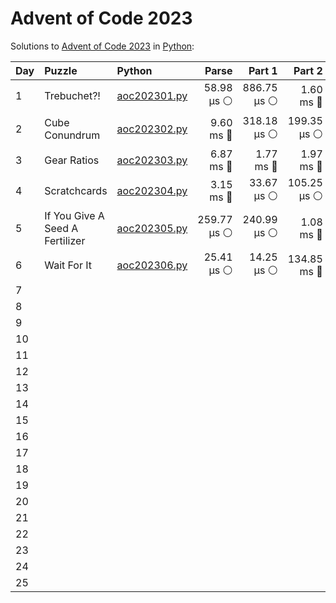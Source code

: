 # Advent of Code 2023

Solutions to [Advent of Code 2023](https://adventofcode.com/2023/) in [Python](https://www.python.org/):


| Day  | Puzzle                          | Python                                                          |       Parse |      Part 1 |      Part 2 |       Total |
| :--- | :------------------------------ | :-------------------------------------------------------------- | ----------: | ----------: | ----------: | ----------: |
| 1    | Trebuchet?!                     | [aoc202301.py](01_trebuchet/aoc202301.py)                       |  58.98 μs ⚪️ | 886.75 μs ⚪️ |   1.60 ms 🔵 |   2.54 ms 🔵 |
| 2    | Cube Conundrum                  | [aoc202302.py](02_cube_conundrum/aoc202302.py)                  |   9.60 ms 🔵 | 318.18 μs ⚪️ | 199.35 μs ⚪️ |  10.12 ms 🔵 |
| 3    | Gear Ratios                     | [aoc202303.py](03_gear_ratios/aoc202303.py)                     |   6.87 ms 🔵 |   1.77 ms 🔵 |   1.97 ms 🔵 |  10.61 ms 🔵 |
| 4    | Scratchcards                    | [aoc202304.py](04_scratchcards/aoc202304.py)                    |   3.15 ms 🔵 |  33.67 μs ⚪️ | 105.25 μs ⚪️ |   3.29 ms 🔵 |
| 5    | If You Give A Seed A Fertilizer | [aoc202305.py](05_if_you_give_a_seed_a_fertilizer/aoc202305.py) | 259.77 μs ⚪️ | 240.99 μs ⚪️ |   1.08 ms 🔵 |   1.58 ms 🔵 |
| 6    | Wait For It                     | [aoc202306.py](06_wait_for_it/aoc202306.py)                     |  25.41 μs ⚪️ |  14.25 μs ⚪️ | 134.85 ms 🔵 | 134.89 ms 🔵 |
| 7    |                                 |                                                                 |             |             |             |             |
| 8    |                                 |                                                                 |             |             |             |             |
| 9    |                                 |                                                                 |             |             |             |             |
| 10   |                                 |                                                                 |             |             |             |             |
| 11   |                                 |                                                                 |             |             |             |             |
| 12   |                                 |                                                                 |             |             |             |             |
| 13   |                                 |                                                                 |             |             |             |             |
| 14   |                                 |                                                                 |             |             |             |             |
| 15   |                                 |                                                                 |             |             |             |             |
| 16   |                                 |                                                                 |             |             |             |             |
| 17   |                                 |                                                                 |             |             |             |             |
| 18   |                                 |                                                                 |             |             |             |             |
| 19   |                                 |                                                                 |             |             |             |             |
| 20   |                                 |                                                                 |             |             |             |             |
| 21   |                                 |                                                                 |             |             |             |             |
| 22   |                                 |                                                                 |             |             |             |             |
| 23   |                                 |                                                                 |             |             |             |             |
| 24   |                                 |                                                                 |             |             |             |             |
| 25   |                                 |                                                                 |             |             |             |             |
